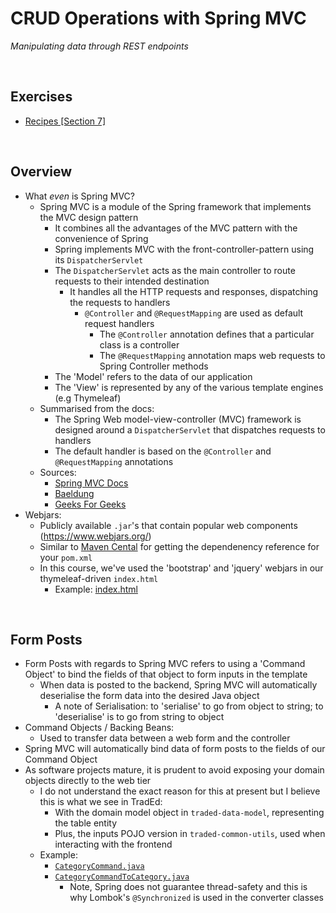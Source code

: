 # CRUD Operations with Spring MVC
*Manipulating data through REST endpoints*

<br>

## Exercises
* [Recipes [Section 7]](../07-spring-mvc-web-dev/exercises/recipes)

<br>

## Overview
* What *even* is Spring MVC?
    * Spring MVC is a module of the Spring framework that implements the MVC design pattern
        * It combines all the advantages of the MVC pattern with the convenience of Spring
        * Spring implements MVC with the front-controller-pattern using its `DispatcherServlet`
        * The `DispatcherServlet` acts as the main controller to route requests to their intended destination
            * It handles all the HTTP requests and responses, dispatching the requests to handlers
                * `@Controller` and `@RequestMapping` are used as default request handlers
                    * The `@Controller` annotation defines that a particular class is a controller
                    * The `@RequestMapping` annotation maps web requests to Spring Controller methods
        * The 'Model' refers to the data of our application
        * The 'View' is represented by any of the various template engines (e.g Thymeleaf)
    * Summarised from the docs:
        * The Spring Web model-view-controller (MVC) framework is designed around a `DispatcherServlet` that dispatches requests to handlers
        * The default handler is based on the `@Controller` and `@RequestMapping` annotations
    * Sources:
        * [Spring MVC Docs](https://docs.spring.io/spring-framework/docs/3.2.x/spring-framework-reference/html/mvc.html)
        * [Baeldung](https://www.baeldung.com/spring-mvc-tutorial)
        * [Geeks For Geeks](https://www.geeksforgeeks.org/spring-mvc-framework/)
* Webjars:
    * Publicly available `.jar`'s that contain popular web components (https://www.webjars.org/)
    * Similar to [Maven Cental](https://mvnrepository.com/repos/central) for getting the dependenency reference for your `pom.xml`
    * In this course, we've used the 'bootstrap' and 'jquery' webjars in our thymeleaf-driven `index.html`
        * Example: [index.html](../07-spring-mvc-web-dev/exercises/recipes/src/main/resources/templates/index.html)

<br>

## Form Posts
* Form Posts with regards to Spring MVC refers to using a 'Command Object' to bind the fields of that object to form inputs in the template
    * When data is posted to the backend, Spring MVC will automatically deserialise the form data into the desired Java object
        * A note of Serialisation: to 'serialise' to go from object to string; to 'deserialise' is to go from string to object
* Command Objects / Backing Beans:
    * Used to transfer data between a web form and the controller
* Spring MVC will automatically bind data of form posts to the fields of our Command Object
* As software projects mature, it is prudent to avoid exposing your domain objects directly to the web tier
    * I do not understand the exact reason for this at present but I believe this is what we see in TradEd:
        * With the domain model object in `traded-data-model`, representing the table entity
        * Plus, the inputs POJO version in `traded-common-utils`, used when interacting with the frontend
    * Example: 
        * [`CategoryCommand.java`](../07-spring-mvc-web-dev/exercises/recipes/src/main/java/com/jrsmiffy/springguru/recipes/command/CategoryCommand.java)
        * [`CategoryCommandToCategory.java`](../07-spring-mvc-web-dev/exercises/recipes/src/main/java/com/jrsmiffy/springguru/recipes/converter/CategoryCommandToCategory.java)
            * Note, Spring does not guarantee thread-safety and this is why Lombok's `@Synchronized` is used in the converter classes